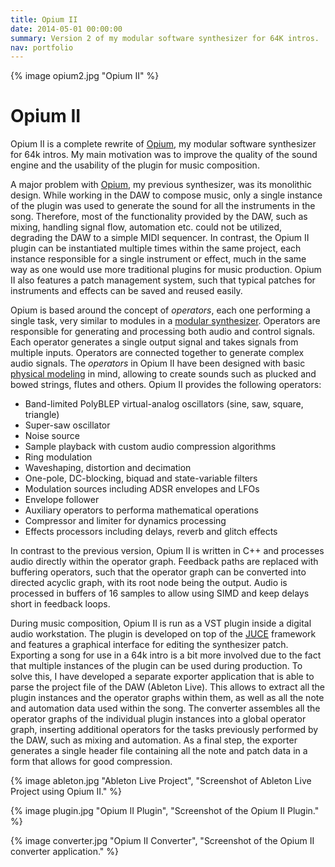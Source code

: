 ```yaml
---
title: Opium II
date: 2014-05-01 00:00:00
summary: Version 2 of my modular software synthesizer for 64K intros.
nav: portfolio
---
```

{% image opium2.jpg "Opium II" %}

# Opium II

Opium II is a complete rewrite of [Opium](/opium), my modular software synthesizer for 64k intros. My main motivation was to improve the quality of the sound engine and the usability of the plugin for music composition.

A major problem with [Opium](/opium), my previous synthesizer, was its monolithic design. While working in the DAW to compose music, only a single instance of the plugin was used to generate the sound for all the instruments in the song. Therefore, most of the functionality provided by the DAW, such as mixing, handling signal flow, automation etc. could not be utilized, degrading the DAW to a simple MIDI sequencer. In contrast, the Opium II plugin can be instantiated multiple times within the same project, each instance responsible for a single instrument or effect, much in the same way as one would use more traditional plugins for music production. Opium II also features a patch management system, such that typical patches for instruments and effects can be saved and reused easily.

Opium is based around the concept of *operators*, each one performing a single task, very similar to modules in a [modular synthesizer](https://en.wikipedia.org/wiki/Modular_synthesizer). Operators are responsible for generating and processing both audio and control signals. Each operator generates a single output signal and takes signals from multiple inputs. Operators are connected together to generate complex audio signals. The *operators* in Opium II have been designed with basic [physical modeling](https://en.wikipedia.org/wiki/Physical_modelling_synthesis) in mind, allowing to create sounds such as plucked and bowed strings, flutes and others. Opium II provides the following operators:

- Band-limited PolyBLEP virtual-analog oscillators (sine, saw, square, triangle)
- Super-saw oscillator
- Noise source
- Sample playback with custom audio compression algorithms
- Ring modulation
- Waveshaping, distortion and decimation
- One-pole, DC-blocking, biquad and state-variable filters
- Modulation sources including ADSR envelopes and LFOs
- Envelope follower
- Auxiliary operators to performa mathematical operations
- Compressor and limiter for dynamics processing
- Effects processors including delays, reverb and glitch effects

In contrast to the previous version, Opium II is written in C++ and processes audio directly within the operator graph. Feedback paths are replaced with buffering operators, such that the operator graph can be converted into directed acyclic graph, with its root node being the output. Audio is processed in buffers of 16 samples to allow using SIMD and keep delays short in feedback loops.

During music composition, Opium II is run as a VST plugin inside a digital audio workstation. The plugin is developed on top of the [JUCE](https://www.juce.com/) framework and features a graphical interface for editing the synthesizer patch. Exporting a song for use in a 64k intro is a bit more involved due to the fact that multiple instances of the plugin can be used during production. To solve this, I have developed a separate exporter application that is able to parse the project file of the DAW (Ableton Live). This allows to extract all the plugin instances and the operator graphs within them, as well as all the note and automation data used within the song. The converter assembles all the operator graphs of the individual plugin instances into a global operator graph, inserting additional operators for the tasks previously performed by the DAW, such as mixing and automation. As a final step, the exporter generates a single header file containing all the note and patch data in a form that allows for good compression.

{% image ableton.jpg "Ableton Live Project", "Screenshot of Ableton Live Project using Opium II." %}

{% image plugin.jpg "Opium II Plugin", "Screenshot of the Opium II Plugin." %}

{% image converter.jpg "Opium II Converter", "Screenshot of the Opium II converter application." %}
